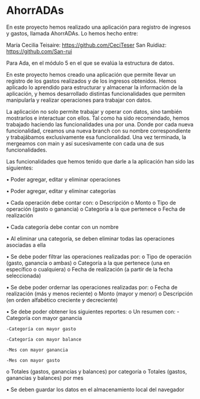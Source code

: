 # AhorrADAs
En este proyecto hemos realizado una aplicación para registro de ingresos y gastos, llamada AhorrADAs. Lo hemos hecho entre:

María Cecilia Teisaire: https://github.com/CeciTeser
San Ruidiaz: https://github.com/San-rui

Para Ada, en el módulo 5 en el que se evalúa la estructura de datos. 

En este proyecto hemos creado una aplicación que permite llevar un registro de los gastos realizados y de los ingresos obtenidos. Hemos aplicado lo aprendido para estructurar y almacenar la información de la aplicación, y hemos desarrollado distintas funcionalidades que permiten manipularla y realizar operaciones para trabajar con datos.

La aplicación no solo permite trabajar y operar con datos, sino también mostrarlos e interactuar con ellos. Tal como ha sido recomendado, hemos trabajado haciendo las funcionalidades una por una. Donde por cada nueva funcionalidad, creamos una nueva branch con su nombre correspondiente y trabajábamos exclusivamente esa funcionalidad. Una vez terminada, la mergeamos con main y así sucesivamente con cada una de sus funcionalidades. 

Las funcionalidades que hemos tenido que darle a la aplicación han sido las siguientes:

•	Poder agregar, editar y eliminar operaciones

•	Poder agregar, editar y eliminar categorías

•	Cada operación debe contar con:
  o	Descripción
  o	Monto
  o	Tipo de operación (gasto o ganancia)
  o	Categoría a la que pertenece
  o	Fecha de realización
  
•	Cada categoría debe contar con un nombre

•	Al eliminar una categoría, se deben eliminar todas las operaciones asociadas a ella

•	Se debe poder filtrar las operaciones realizadas por:
  o	Tipo de operación (gasto, ganancia o ambas)
  o	Categoría a la que pertenece (una en específico o cualquiera)
  o	Fecha de realización (a partir de la fecha seleccionada)
  
•	Se debe poder ordernar las operaciones realizadas por:
  o	Fecha de realización (más y menos reciente)
  o	Monto (mayor y menor)
  o	Descripción (en orden alfabético creciente y decreciente)
  
•	Se debe poder obtener los siguientes reportes:
  o	Un resumen con:
    -Categoría con mayor ganancia
    
    -Categoría con mayor gasto
    
    -Categoría con mayor balance
    
    -Mes con mayor ganancia
    
    -Mes con mayor gasto
    
  o	Totales (gastos, ganancias y balances) por categoría
  o	Totales (gastos, ganancias y balances) por mes
  
•	Se deben guardar los datos en el almacenamiento local del navegador


